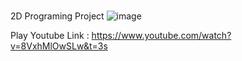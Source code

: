 # 
 2D Programing Project
![image](https://github.com/user-attachments/assets/bada05ca-8177-410a-8640-43c5472acb3a)


Play Youtube Link : https://www.youtube.com/watch?v=8VxhMlOwSLw&t=3s
